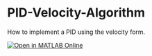 # PID-Velocity-Algorithm
How to implement a PID using the velocity form.

[![Open in MATLAB Online](https://www.mathworks.com/images/responsive/global/open-in-matlab-online.svg)](https://matlab.mathworks.com/open/github/v1?repo=simorxb/PID-Velocity-Algorithm)
